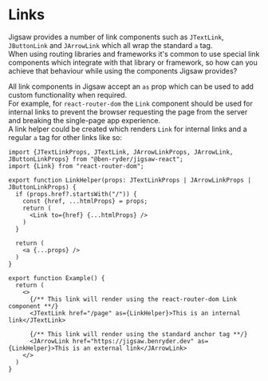 # Links
Jigsaw provides a number of link components such as `JTextLink`, `JButtonLink` and `JArrowLink` which all wrap the standard `a` tag.  
When using routing libraries and frameworks it's common to use special link components which integrate with that library or framework, so how can you achieve that behaviour while using the components Jigsaw provides?  

All link components in Jigsaw accept an `as` prop which can be used to add custom functionality when required.  
For example, for `react-router-dom` the `Link` component should be used for internal links to prevent the browser requesting the
page from the server and breaking the single-page app experience.  
A link helper could be created which renders `Link` for internal links and a regular `a` tag for other links like so:

```tsx
import {JTextLinkProps, JTextLink, JArrowLinkProps, JArrowLink, JButtonLinkProps} from "@ben-ryder/jigsaw-react";
import {Link} from "react-router-dom";

export function LinkHelper(props: JTextLinkProps | JArrowLinkProps | JButtonLinkProps) {
  if (props.href?.startsWith("/")) {
    const {href, ...htmlProps} = props;
    return (
      <Link to={href} {...htmlProps} />
    )
  }

  return (
    <a {...props} />
  )
}

export function Example() {
  return (
    <>
      {/** This link will render using the react-router-dom Link component **/}
      <JTextLink href="/page" as={LinkHelper}>This is an internal link</JTextLink>

      {/** This link will render using the standard anchor tag **/}
      <JArrowLink href="https://jigsaw.benryder.dev" as={LinkHelper}>This is an external link</JArrowLink>
    </>
  )
}
```